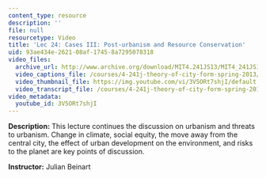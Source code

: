 ```yaml
---
content_type: resource
description: ''
file: null
resourcetype: Video
title: 'Lec 24: Cases III: Post-urbanism and Resource Conservation'
uid: 93ae434e-2621-08af-1745-8a7295078318
video_files:
  archive_url: http://www.archive.org/download/MIT4.241JS13/MIT4_241JS13_lec24_300k.mp4
  video_captions_file: /courses/4-241j-theory-of-city-form-spring-2013/78ece72231885ffeb684eb0905fe6da9_3V5ORt7shjI.vtt
  video_thumbnail_file: https://img.youtube.com/vi/3V5ORt7shjI/default.jpg
  video_transcript_file: /courses/4-241j-theory-of-city-form-spring-2013/6bfdb452495f9b1e42329e06224c6323_3V5ORt7shjI.pdf
video_metadata:
  youtube_id: 3V5ORt7shjI
---
```


**Description:** This lecture continues the discussion on urbanism and threats to urbanism. Change in climate, social equity, the move away from the central city, the effect of urban development on the environment, and risks to the planet are key points of discussion.

**Instructor:** Julian Beinart